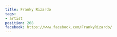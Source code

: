 ```yaml
---
title: Franky Rizardo
tags:
- artist
position: 268
facebook: https://www.facebook.com/FrankyRizardo/
---
```


